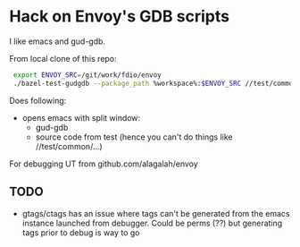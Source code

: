 # Hack on Envoy's GDB scripts

I like emacs and gud-gdb.


From local clone of this repo:

```bash
 export ENVOY_SRC=/git/work/fdio/envoy
 ./bazel-test-gudgdb --package_path %workspace%:$ENVOY_SRC //test/common/http:async_client_impl_test --test_env=ENVOY_IP_TEST_VERSIONS=v4only -c dbg
```

Does following:
* opens emacs with split window:
  * gud-gdb
  * source code from test (hence you can't do things like //test/common/...)


For debugging UT from github.com/alagalah/envoy

## TODO
* gtags/ctags has an issue where tags can't be generated from the emacs instance launched from debugger. Could be perms (??) but generating tags prior to debug is way to go
